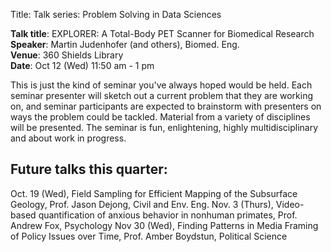Title: Talk series: Problem Solving in Data Sciences

__Talk title__: EXPLORER: A Total-Body PET Scanner for Biomedical Research   
__Speaker__: Martin Judenhofer (and others), Biomed. Eng.   
__Venue__: 360 Shields Library   
__Date__: Oct 12 (Wed) 11:50 am - 1 pm   


This is just the kind of seminar you've always hoped would be held. Each seminar presenter will sketch out a current problem that they are working on, and seminar participants are expected to brainstorm with presenters on ways the problem could be tackled. Material from a variety of disciplines will be presented. The seminar is fun, enlightening, highly multidisciplinary and about work in progress.

## Future talks this quarter:
Oct. 19 (Wed), Field Sampling for Efficient Mapping of the Subsurface Geology, Prof. Jason Dejong, Civil and Env. Eng.
Nov. 3 (Thurs), Video-based quantification of anxious behavior in nonhuman primates, Prof. Andrew Fox, Psychology
Nov 30 (Wed), Finding Patterns in Media Framing of Policy Issues over Time, Prof. Amber Boydstun, Political Science
